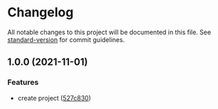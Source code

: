 # Changelog

All notable changes to this project will be documented in this file. See [standard-version](https://github.com/conventional-changelog/standard-version) for commit guidelines.

## 1.0.0 (2021-11-01)


### Features

* create project ([527c830](https://github.com/anonymous-development-projects/node-rabbitmq/commit/527c830830c883ad22f0fc10ee61d37ec9d4ce0b))

